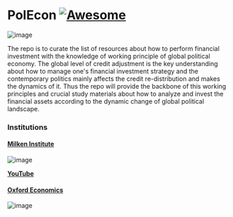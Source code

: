 # PolEcon [![Awesome](https://awesome.re/badge.svg)](https://awesome.re)

![image](assets/teaser.jpg)

The repo is to curate the list of resources about how to perform financial investment with the knowledge of working principle of global political economy.
The global level of credit adjustment is the key understanding about how to manage one's financial investment strategy and the contemporary politics mainly affects the credit re-distribution and makes the dynamics of it.
Thus the repo will provide the backbone of this working principles and crucial study materials about how to analyze and invest the financial assets according to the dynamic change of global political landscape.

  
### Institutions 

#### __[Milken Institute](https://www.milkeninstitute.org/)__ 

![image](assets/milken.png)

__[YouTube](https://www.youtube.com/channel/UCIRzxohZ6SbwsPqHFQGMJ7A)__

#### __[Oxford Economics](https://www.oxfordeconomics.com/)__ 

![image](assets/oxford.png)
